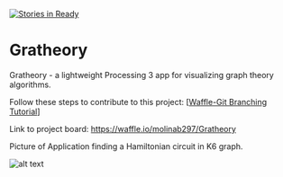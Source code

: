 [![Stories in Ready](https://badge.waffle.io/molinab297/Gratheory.png?label=ready&title=Ready)](https://waffle.io/molinab297/Gratheory)

# Gratheory
Gratheory - a lightweight Processing 3 app for visualizing graph theory algorithms.

Follow these steps to contribute to this project: [[Waffle-Git Branching Tutorial](https://github.com/waffleio/waffle.io)]

Link to project board: https://waffle.io/molinab297/Gratheory

Picture of Application finding a Hamiltonian circuit in K6 graph.

![alt text](https://cloud.githubusercontent.com/assets/10769110/24485934/34b4dfd2-14bc-11e7-985b-2d26e3feef43.png)

